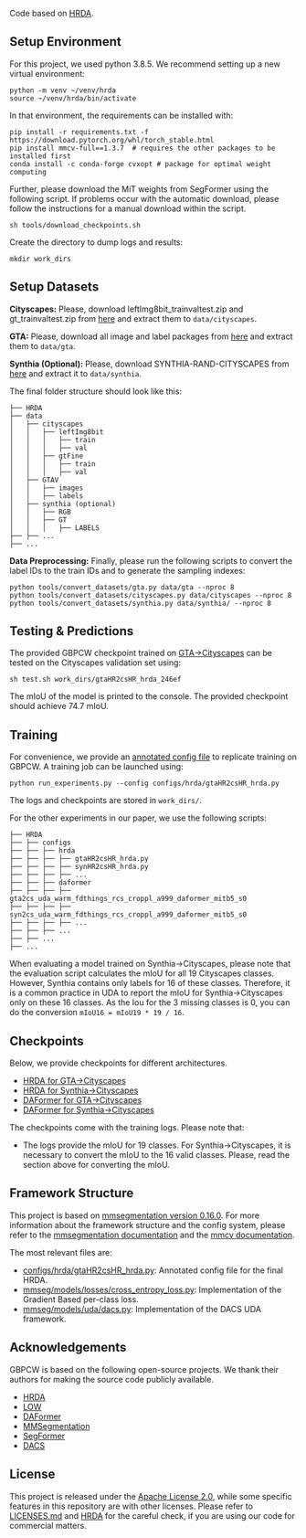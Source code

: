 Code based on [HRDA](https://github.com/lhoyer/HRDA). 
## Setup Environment

For this project, we used python 3.8.5. We recommend setting up a new virtual
environment:

```shell
python -m venv ~/venv/hrda
source ~/venv/hrda/bin/activate
```

In that environment, the requirements can be installed with:

```shell
pip install -r requirements.txt -f https://download.pytorch.org/whl/torch_stable.html
pip install mmcv-full==1.3.7  # requires the other packages to be installed first
conda install -c conda-forge cvxopt # package for optimal weight computing
```

Further, please download the MiT weights from SegFormer using the
following script. If problems occur with the automatic download, please follow
the instructions for a manual download within the script.

```shell
sh tools/download_checkpoints.sh
```

Create the directory to dump logs and results:
```shell
mkdir work_dirs
```

## Setup Datasets

**Cityscapes:** Please, download leftImg8bit_trainvaltest.zip and
gt_trainvaltest.zip from [here](https://www.cityscapes-dataset.com/downloads/)
and extract them to `data/cityscapes`.

**GTA:** Please, download all image and label packages from
[here](https://download.visinf.tu-darmstadt.de/data/from_games/) and extract
them to `data/gta`.

**Synthia (Optional):** Please, download SYNTHIA-RAND-CITYSCAPES from
[here](http://synthia-dataset.net/downloads/) and extract it to `data/synthia`.

The final folder structure should look like this:

```none
├── HRDA
├── data
│   ├── cityscapes
│   │   ├── leftImg8bit
│   │   │   ├── train
│   │   │   ├── val
│   │   ├── gtFine
│   │   │   ├── train
│   │   │   ├── val
│   ├── GTAV
│   │   ├── images
│   │   ├── labels
│   ├── synthia (optional)
│   │   ├── RGB
│   │   ├── GT
│   │   │   ├── LABELS
├── ├── ...
├── ...
```

**Data Preprocessing:** Finally, please run the following scripts to convert the label IDs to the
train IDs and to generate the sampling indexes:

```shell
python tools/convert_datasets/gta.py data/gta --nproc 8
python tools/convert_datasets/cityscapes.py data/cityscapes --nproc 8
python tools/convert_datasets/synthia.py data/synthia/ --nproc 8
```

## Testing & Predictions

The provided GBPCW checkpoint trained on [GTA→Cityscapes](link/to/weights) can be tested on the Cityscapes validation set using:

```shell
sh test.sh work_dirs/gtaHR2csHR_hrda_246ef
```
The mIoU of the model is printed to the console.
The provided checkpoint should achieve 74.7 mIoU. 


## Training

For convenience, we provide an [annotated config file](configs/hrda/gtaHR2csHR_hrda.py)
to replicate training on GBPCW. A training job can be launched using:

```shell
python run_experiments.py --config configs/hrda/gtaHR2csHR_hrda.py
```

The logs and checkpoints are stored in `work_dirs/`.

For the other experiments in our paper, we use the following scripts:

```none
├── HRDA
├── ├── configs
├── ├── ├── hrda
├── ├── ├── ├── gtaHR2csHR_hrda.py
├── ├── ├── ├── synHR2csHR_hrda.py
├── ├── ├── ├── ...
├── ├── ├── daformer
├── ├── ├── ├── gta2cs_uda_warm_fdthings_rcs_croppl_a999_daformer_mitb5_s0
├── ├── ├── ├── syn2cs_uda_warm_fdthings_rcs_croppl_a999_daformer_mitb5_s0
├── ├── ├── ├── ...
├── ├── ├── ...
├── ├── ...
├── ...
```
When evaluating a model trained on Synthia→Cityscapes, please note that the
evaluation script calculates the mIoU for all 19 Cityscapes classes. However,
Synthia contains only labels for 16 of these classes. Therefore, it is a common
practice in UDA to report the mIoU for Synthia→Cityscapes only on these 16
classes. As the Iou for the 3 missing classes is 0, you can do the conversion
`mIoU16 = mIoU19 * 19 / 16`.

## Checkpoints

Below, we provide checkpoints for different architectures.

* [HRDA for GTA→Cityscapes]()
* [HRDA for Synthia→Cityscapes]()
* [DAFormer for GTA→Cityscapes]()
* [DAFormer for Synthia→Cityscapes]()

The checkpoints come with the training logs. Please note that:

* The logs provide the mIoU for 19 classes. For Synthia→Cityscapes, it is
  necessary to convert the mIoU to the 16 valid classes. Please, read the
  section above for converting the mIoU.

## Framework Structure

This project is based on [mmsegmentation version 0.16.0](https://github.com/open-mmlab/mmsegmentation/tree/v0.16.0).
For more information about the framework structure and the config system,
please refer to the [mmsegmentation documentation](https://mmsegmentation.readthedocs.io/en/latest/index.html)
and the [mmcv documentation](https://mmcv.readthedocs.ihttps://arxiv.org/abs/2007.08702o/en/v1.3.7/index.html).

The most relevant files are:

* [configs/hrda/gtaHR2csHR_hrda.py](configs/hrda/gtaHR2csHR_hrda.py):
  Annotated config file for the final HRDA.
* [mmseg/models/losses/cross_entropy_loss.py](mmseg/models/losses/cross_entropy_loss.py):
  Implementation of the Gradient Based per-class loss.
* [mmseg/models/uda/dacs.py](mmseg/models/uda/dacs.py):
  Implementation of the DACS UDA framework.

## Acknowledgements

GBPCW is based on the following open-source projects. We thank their
authors for making the source code publicly available.
* [HRDA](https://github.com/lhoyer/HRDA)
* [LOW](https://github.com/cajosantiago/LOW)
* [DAFormer](https://github.com/lhoyer/DAFormer)
* [MMSegmentation](https://github.com/open-mmlab/mmsegmentation)
* [SegFormer](https://github.com/NVlabs/SegFormer)
* [DACS](https://github.com/vikolss/DACS)

## License

This project is released under the [Apache License 2.0](LICENSE), while some 
specific features in this repository are with other licenses. Please refer to 
[LICENSES.md](LICENSES.md) and [HRDA](https://github.com/lhoyer/HRDA/LICENSES.md) for the careful check, 
if you are using our code for commercial matters.
